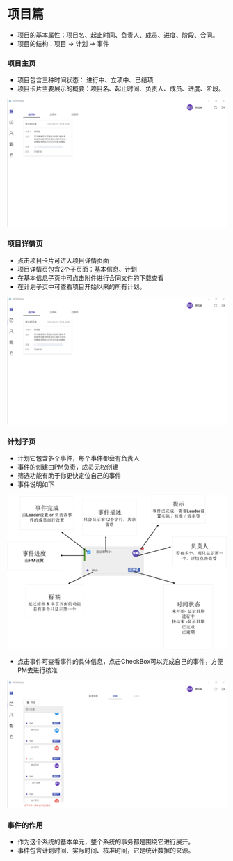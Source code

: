 # 项目篇

* 项目的基本属性：项目名、起止时间、负责人、成员、进度、阶段、合同。
* 项目的结构：项目 -&gt; 计划 -&gt; 事件

### 项目主页

* 项目包含三种时间状态： 进行中、立项中、已结项
* 项目卡片主要展示的概要：项目名、起止时间、负责人、成员、进度、阶段。

![](/assets/项目主页.gif)

### 项目详情页

* 点击项目卡片可进入项目详情页面
* 项目详情页包含2个子页面：基本信息、计划
* 在基本信息子页中可点击附件进行合同文件的下载查看
* 在计划子页中可查看项目开始以来的所有计划。

![](/assets/项目详情.gif)

### 计划子页

* 计划它包含多个事件，每个事件都会有负责人
* 事件的创建由PM负责，成员无权创建
* 筛选功能有助于你更快定位自己的事件
* 事件说明如下

![](/assets/图片2.png)

* 点击事件可查看事件的具体信息，点击CheckBox可以完成自己的事件，方便PM去进行核准

![](/assets/事件详情和完成.gif)

### 事件的作用

* 作为这个系统的基本单元，整个系统的事务都是围绕它进行展开。
* 事件包含计划时间、实际时间、核准时间，它是统计数据的来源。





